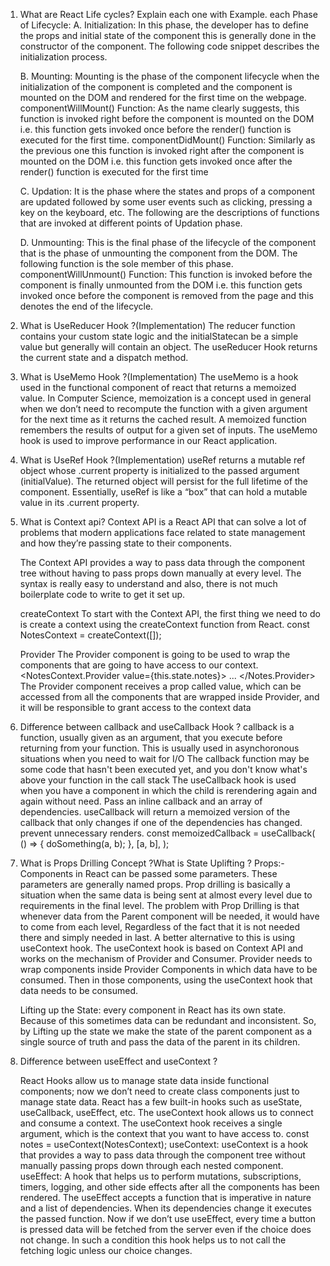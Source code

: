 1. What are React Life cycles? Explain each one with Example.
    each Phase of Lifecycle:
    A. Initialization: In this phase, the developer has to define the props and initial state of the component this is generally done in the constructor of the component. The following code snippet describes the initialization process.

    B.  Mounting: Mounting is the phase of the component lifecycle when the initialization of the component is completed and the component is mounted on the DOM and rendered for the first time on the webpage.
    componentWillMount() Function: As the name clearly suggests, this function is invoked right before the component is mounted on the DOM i.e. this function gets invoked once before the render() function is executed for the first time.
    componentDidMount() Function: Similarly as the previous one this function is invoked right after the component is mounted on the DOM i.e. this function gets invoked once after the render() function is executed for the first time

    C. Updation: It is the phase where the states and props of a component are updated followed by some user events such as clicking, pressing a key on the keyboard, etc. The following are the descriptions of functions that are invoked at different points of Updation phase.

    D. Unmounting: This is the final phase of the lifecycle of the component that is the phase of unmounting the component from the DOM. The following function is the sole member of this phase.
        componentWillUnmount() Function: This function is invoked before the component is finally unmounted from the DOM i.e. this function gets invoked once before the component is removed from the page and this denotes the end of the lifecycle.

2.  What is UseReducer Hook ?(Implementation)
    The reducer function contains your custom state logic and the initialStatecan be a simple value but generally will contain an object.
    The useReducer Hook returns the current state and a dispatch method.

3. What is UseMemo Hook ?(Implementation)
    The useMemo is a hook used in the functional component of react that returns a memoized value. In Computer Science, memoization is a concept used in general when we don’t need to recompute the function with a given argument for the next time as it returns the cached result. A memoized function remembers the results of output for a given set of inputs.
    The useMemo hook is used to improve performance in our React application.

4. What is UseRef Hook ?(Implementation)
    useRef returns a mutable ref object whose .current property is initialized to the passed argument (initialValue). The returned object will persist for the full lifetime of the component.
    Essentially, useRef is like a “box” that can hold a mutable value in its .current property.

5. What is Context api?
    Context API is a React API that can solve a lot of problems that modern applications face related to state management and how they’re passing state to their components.

    The Context API provides a way to pass data through the component tree without having to pass props down manually at every level. The syntax is really easy to understand and also, there is not much boilerplate code to write to get it set up.

    createContext To start with the Context API, the first thing we need to do is create a context using the createContext function from React. const NotesContext = createContext([]);

    Provider The Provider component is going to be used to wrap the components that are going to have access to our context. <NotesContext.Provider value={this.state.notes}> ... </Notes.Provider> The Provider component receives a prop called value, which can be accessed from all the components that are wrapped inside Provider, and it will be responsible to grant access to the context data

6. Difference between callback and useCallback Hook ?
    callback is a function, usually given as an argument, that you execute before returning from your function.
    This is usually used in asynchoronous situations when you need to wait for I/O
    The callback function may be some code that hasn't been executed yet, and you don't know what's above your function in the call stack
    The useCallback hook is used when you have a component in which the child is rerendering again and again without need.
    Pass an inline callback and an array of dependencies. useCallback will return a memoized version of the callback that only changes if one of the dependencies has changed.
    prevent unnecessary renders.
    const memoizedCallback = useCallback( () => { doSomething(a, b); }, [a, b], );

7. What is Props Drilling Concept ?What is State Uplifting ?
    Props:-Components in React can be passed some parameters. These parameters are generally named props.
    Prop drilling is basically a situation when the same data is being sent at almost every level due to requirements in the final level.
    The problem with Prop Drilling is that whenever data from the Parent component will be needed, it would have to come from each level, Regardless of the fact that it is not needed there and simply needed in last.
    A better alternative to this is using useContext hook. The useContext hook is based on Context API and works on the mechanism of Provider and Consumer. Provider needs to wrap components inside Provider Components in which data have to be consumed. Then in those components, using the useContext hook that data needs to be consumed.

    Lifting up the State:
    every component in React has its own state. Because of this sometimes data can be redundant and inconsistent. So, by Lifting up the state we make the state of the parent component as a single source of truth and pass the data of the parent in its children.

8. Difference between useEffect and useContext ?

    React Hooks allow us to manage state data inside functional components; now we don’t need to create class components just to manage state data.
    React has a few built-in hooks such as useState, useCallback, useEffect, etc.
    The useContext hook allows us to connect and consume a context. The useContext hook receives a single argument, which is the context that you want to have access to.
    const notes = useContext(NotesContext);
    useContext: useContext is a hook that provides a way to pass data through the component tree without manually passing props down through each nested component.
    useEffect: A hook that helps us to perform mutations, subscriptions, timers, logging, and other side effects after all the components has been rendered. The useEffect accepts a function that is imperative in nature and a list of dependencies. When its dependencies change it executes the passed function.
    Now if we don’t use useEffect, every time a button is pressed data will be fetched from the server even if the choice does not change. In such a condition this hook helps us to not call the fetching logic unless our choice changes.
